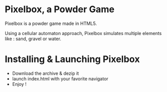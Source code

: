 # Pixelbox, a Powder Game
Pixelbox is a powder game made in HTML5.

Using a cellular automaton approach, Pixelbox simulates multiple elements like : sand, gravel or water.

# Installing & Launching Pixelbox
- Download the archive & dezip it
- launch index.html with your favorite navigator
- Enjoy !